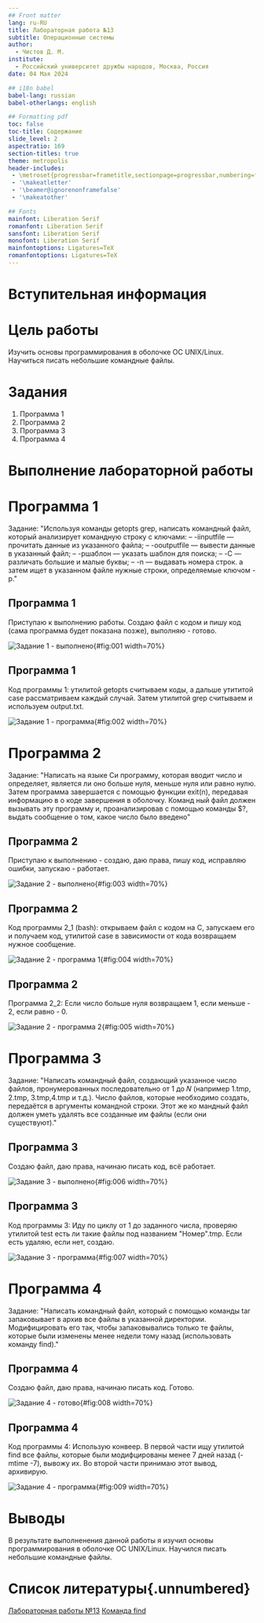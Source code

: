 ```yaml
---
## Front matter
lang: ru-RU
title: Лабораторная работа №13
subtitle: Операционные системы
author:
  - Чистов Д. М.
institute:
  - Российский университет дружбы народов, Москва, Россия
date: 04 Мая 2024

## i18n babel
babel-lang: russian
babel-otherlangs: english

## Formatting pdf
toc: false
toc-title: Содержание
slide_level: 2
aspectratio: 169
section-titles: true
theme: metropolis
header-includes:
 - \metroset{progressbar=frametitle,sectionpage=progressbar,numbering=fraction}
 - '\makeatletter'
 - '\beamer@ignorenonframefalse'
 - '\makeatother'

## Fonts
mainfont: Liberation Serif
romanfont: Liberation Serif
sansfont: Liberation Serif
monofont: Liberation Serif
mainfontoptions: Ligatures=TeX
romanfontoptions: Ligatures=TeX
---
```


# Вступительная информация

# Цель работы

Изучить основы программирования в оболочке ОС UNIX/Linux. Научиться писать небольшие командные файлы.

# Задания

1. Программа 1
2. Программа 2
3. Программа 3
4. Программа 4

# Выполнение лабораторной работы

# Программа 1

Задание: "Используя команды getopts grep, написать командный файл, который анализирует командную строку с ключами: – -iinputfile — прочитать данные из указанного файла; – -ooutputfile — вывести данные в указанный файл; – -pшаблон — указать шаблон для поиска; – -C — различать большие и малые буквы; – -n — выдавать номера строк. а затем ищет в указанном файле нужные строки, определяемые ключом -p."

## Программа 1

Приступаю к выполнению работы. Создаю файл с кодом и пишу код (сама программа будет показана позже), выполняю - готово.

![Задание 1 - выполнено](image/IMG_001.png){#fig:001 width=70%}

## Программа 1

Код программы 1: утилитой getopts считываем коды, а дальше утититой case рассматриваем каждый случай. Затем утилитой grep считываем и используем output.txt.

![Задание 1 - программа](image/IMG_002.png){#fig:002 width=70%}

# Программа 2

Задание: "Написать на языке Си программу, которая вводит число и определяет, является ли оно больше нуля, меньше нуля или равно нулю. Затем программа завершается с помощью функции exit(n), передавая информацию в о коде завершения в оболочку. Команд ный файл должен вызывать эту программу и, проанализировав с помощью команды $?, выдать сообщение о том, какое число было введено"

## Программа 2

Приступаю к выполнению - создаю, даю права, пишу код, исправляю ошибки, запускаю - работает.

![Задание 2 - выполнено](image/IMG_003.png){#fig:003 width=70%}

## Программа 2

Код программы 2_1 (bash): открываем файл с кодом на C, запускаем его и получаем код, утилитой case в зависимости от кода возвращаем нужное сообщение.

![Задание 2 - программа 1](image/IMG_004.png){#fig:004 width=70%}

## Программа 2

Программа 2_2: Если число больше нуля возвращаем 1, если меньше - 2, если равно - 0.

![Задание 2 - программа 2](image/IMG_005.png){#fig:005 width=70%}

# Программа 3

Задание: "Написать командный файл, создающий указанное число файлов, пронумерованных последовательно от 1 до 𝑁 (например 1.tmp, 2.tmp, 3.tmp,4.tmp и т.д.). Число файлов, которые необходимо создать, передаётся в аргументы командной строки. Этот же ко мандный файл должен уметь удалять все созданные им файлы (если они существуют)."

## Программа 3

Создаю файл, даю права, начинаю писать код, всё работает.

![Задание 3 - выполнено](image/IMG_006.png){#fig:006 width=70%}

## Программа 3

Код программы 3: Иду по циклу от 1 до заданного числа, проверяю утилитой test есть ли такие файлы под названием "Номер".tmp. Если есть удаляю, если нет, создаю.

![Задание 3 - программа](image/IMG_007.png){#fig:007 width=70%}

# Программа 4

Задание: "Написать командный файл, который с помощью команды tar запаковывает в архив все файлы в указанной директории. Модифицировать его так, чтобы запаковывались только те файлы, которые были изменены менее недели тому назад (использовать команду find)."

## Программа 4

Создаю файл, даю права, начинаю писать код. Готово.

![Задание 4 - готово](image/IMG_008.png){#fig:008 width=70%}

## Программа 4

Код программы 4: Использую конвеер. В первой части ищу утилитой find все файлы, которые были модифцированы менее 7 дней назад (-mtime -7), вывожу их. Во второй части принимаю этот вывод, архивирую.

![Задание 4 - программа](image/IMG_009.png){#fig:009 width=70%}

# Выводы

В результате выполненения данной работы я изучил основы программирования в оболочке ОС UNIX/Linux. Научился писать небольшие командные файлы.

# Список литературы{.unnumbered}

[Лабораторная работы №13](https://esystem.rudn.ru/pluginfile.php/2288099/mod_resource/content/5/011-lab_shell_prog_2.pdf)
[Команда find](https://habr.com/ru/companies/alexhost/articles/525394/)


